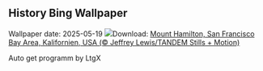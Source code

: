 ## History Bing Wallpaper
Wallpaper date: 2025-05-19
![](https://www.bing.com/th?id=OHR.MountHamilton_DE-DE9789117728_UHD.jpg&w=1000)Download: [Mount Hamilton, San Francisco Bay Area, Kalifornien, USA (© Jeffrey Lewis/TANDEM Stills + Motion)](https://www.bing.com/th?id=OHR.MountHamilton_DE-DE9789117728_UHD.jpg)

Auto get programm by LtgX
